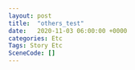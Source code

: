 ```yaml
---
layout: post
title:  "others_test"
date:   2020-11-03 06:00:00 +0000
categories: Etc
Tags: Story Etc
SceneCode: []
---
```

